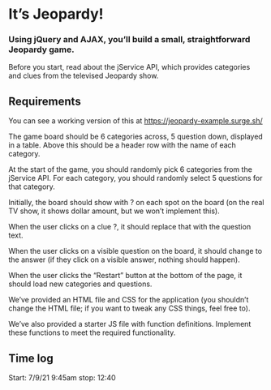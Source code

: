 # It’s Jeopardy!
### Using jQuery and AJAX, you’ll build a small, straightforward Jeopardy game.

Before you start, read about the jService API, which provides categories and clues from the televised Jeopardy show.

## Requirements

You can see a working version of this at https://jeopardy-example.surge.sh/

The game board should be 6 categories across, 5 question down, displayed in a table. Above this should be a header row with the name of each category.

At the start of the game, you should randomly pick 6 categories from the jService API. For each category, you should randomly select 5 questions for that category.

Initially, the board should show with ? on each spot on the board (on the real TV show, it shows dollar amount, but we won’t implement this).

When the user clicks on a clue ?, it should replace that with the question text.

When the user clicks on a visible question on the board, it should change to the answer (if they click on a visible answer, nothing should happen).

When the user clicks the “Restart” button at the bottom of the page, it should load new categories and questions.

We’ve provided an HTML file and CSS for the application (you shouldn’t change the HTML file; if you want to tweak any CSS things, feel free to).

We’ve also provided a starter JS file with function definitions. Implement these functions to meet the required functionality.

## Time log

Start: 7/9/21 9:45am
    stop: 12:40
